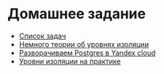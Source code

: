 # Домашнее задание

- [Список задач](Task.md)
- [Немного теории об уровнях изоляции](Transaction_isolation.md)
- [Разворачиваем Postgres в Yandex cloud](yc.md)
- [Уровни изоляции на практике](two_sessions.md)